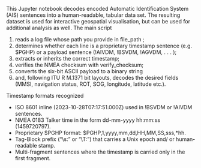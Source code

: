 This Jupyter notebook decodes encoded Automatic Identification System (AIS)
sentences into a human-readable, tabular data set. The resulting dataset is used
for interactive geospatial visualisation, but can be used for additional analysis
as well. The main script
1. reads a log file whose path you provide in file_path ;
2. determines whether each line is a proprietary timestamp sentence (e.g.
$PGHP) or a payload sentence (!AIVDM, !BSVDM, !AGVDM, . . . );
3. extracts or inherits the correct timestamp;
4. verifies the NMEA checksum with verify_checksum;
5. converts the six-bit ASCII payload to a binary string
6. and, following ITU R M.1371 bit layouts, decodes the desired fields (MMSI,
navigation status, ROT, SOG, longitude, latitude etc.).


Timestamp formats recognized
- ISO 8601 inline (2023-10-28T07:17:51.000Z) used in !BSVDM or !AIVDM
sentences.
- NMEA 0183 Talker time in the form dd-mm-yyyy hh:mm:ss (1459720797).
- Proprietary $PGHP format: $PGHP,1,yyyy,mm,dd,HH,MM,SS,sss,*hh.
- Tag-Block prefix (“\s:” or “\T:”) that carries a Unix epoch and/ or
human-readable stamp.
- Multi-fragment sentences where the timestamp is carried only in the
first fragment.
